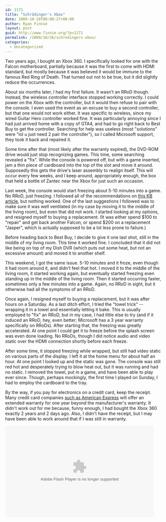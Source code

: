 ```yaml
---
id: 1171
title: "Schrödinger's Xbox"
date: 2009-10-26T00:00:27+00:00
author: Ryan Finnie
layout: post
guid: http://www.finnie.org/?p=1171
permalink: /2009/10/26/schrodingers-xbox/
categories:
  - Uncategorized
---
```

Two years ago, I bought an Xbox 360. I specifically looked for one with the Falcon motherboard, partially because it was the first to come with HDMI standard, but mostly because it was believed it would be immune to the famous Red Ring of Death. That turned out not to be true, but it did slightly reduce the occurrences.

About six months later, I had my first failure. It wasn't an RRoD though. Instead, the wireless controller interface stopped working correctly. I could power on the Xbox with the controller, but it would then refuse to pair with the console. I even used the event as an excuse to buy a second controller, but that one would not work either. It was specific to wireless, since my wired Guitar Hero controller worked fine. It was particularly annoying since I had just arrived home with a copy of GTA4, and had to go right back to Best Buy to get the controller. Searching for help was useless (most "solutions" were "lol u just need 2 pair the controller"), so I called Microsoft support, they took it back and repaired it.

Some time after that (most likely after the warranty expired), the DVD-ROM drive would just stop recognizing games. This time, some searching revealed a "fix". While the console is powered off, but with a game inserted, jam a thin piece of cardboard into the top of the slot and move it around. Supposedly this gets the drive's laser assembly to realign itself. This will occur every few weeks, and I keep around, appropriately enough, the box that held a bottle of Zantec near the Xbox for just such an occasion.

Last week, the console would start freezing about 5-10 minutes into a game. No RRoD, just freezing. I followed all of the recommendations on [this KB article](http://support.microsoft.com/kb/907586), but nothing worked. One of the last suggestions I followed was to make sure it was well ventilated (in my case by moving it to the middle of the living room), but even that did not work. I started looking at my options, and resigned myself to buying a replacement. (It was either spend $100 to "repair" and get back another Falcon, or spend $200 on a replacement "Jasper", which is actually supposed to be a lot less prone to failure.)

Before heading back to Best Buy, I decide to give it one last shot, still in the middle of my living room. This time it worked fine. I concluded that it did not like being on top of my Dish DVR (which puts out some heat, but not an excessive amount) and moved it to another shelf.

This weekend, I got the same issue. 5-10 minutes and it froze, even though it had room around it, and didn't feel that hot. I moved it to the middle of the living room, it started working again, but eventually started freezing even standing up in the middle of the living room. Then it started occurring faster, sometimes only a few minutes into a game. Again, no RRoD in sight, but it otherwise had all the symptoms of an RRoD.

Once again, I resigned myself to buying a replacement, but it was after hours on a Saturday. As a last ditch effort, I tried the "towel trick" -- wrapping it in a towel and essentially letting it bake. This is usually employed to "fix" an RRoD, but in my case, I had little else to try (and if it induced an RRoD, hey, even better; Microsoft has a 3 year warranty specifically on RRoDs). After starting that, the freezing was greatly accelerated. At one point I could get it to freeze before the splash screen was even done loading. No RRoDs, though I did notice audio and video static over the HDMI connection shortly before each freeze.

After some time, it stopped freezing while wrapped, but still had video static on various parts of the display. I left it at the home menu for about half an hour. At one point I looked up and the static was gone. The console was still red hot and desperately trying to blow heat out, but it was running and had no static. I removed the towel, put in a game, and have been able to play ever since. Though, perhaps mockingly, the first time I played on Sunday, I had to employ the cardboard to the tray.

By the way, if you pay for electronics on a credit card, keep the receipt. Many credit card companies [such as American Express](http://www212.americanexpress.com/dsmlive/dsm/dom/us/en/feefreeservices/pages/extendedwarranty_allccsg_shareddetails.do) will offer an extended warranty for one year beyond the manufacturer's warranty. It didn't work out for me because, funny enough, I had bought the Xbox 360 exactly 2 years and 2 days ago. Also, I didn't have the receipt, but I may have been able to work around that if I was still in warranty.

<embed src="http://static.themis-media.com/media/global/movies/player/flowplayer.commercial-3.1.1.swf" flashvars="config=http://www.themis-media.com/videos/config/84-bc4215ac6e8847f9d9dcf79e59f1f69f.js%3Fembed%3D1" allowfullscreen="true" allowscriptaccess="always" quality="high" bgcolor="#000000" type="application/x-shockwave-flash" pluginspage="http://www.adobe.com/go/getflashplayer" width="480" height="294" wmode="opaque">
</embed>